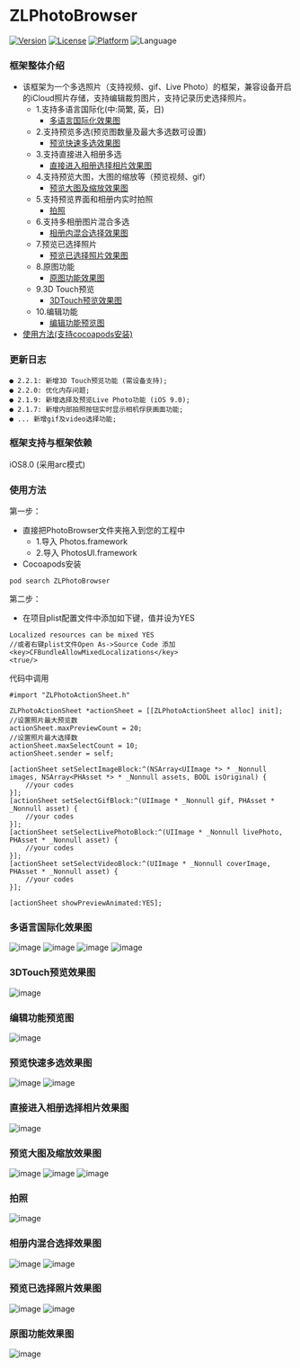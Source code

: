 # ZLPhotoBrowser
[![Version](https://img.shields.io/cocoapods/v/ZLPhotoBrowser.svg?style=flat)](http://cocoadocs.org/docsets/ZLPhotoBrowser)
[![License](https://img.shields.io/cocoapods/l/ZLPhotoBrowser.svg?style=flat)](http://cocoadocs.org/docsets/ZLPhotoBrowser)
[![Platform](https://img.shields.io/cocoapods/p/ZLPhotoBrowser.svg?style=flat)](http://cocoadocs.org/docsets/ZLPhotoBrowser)
![Language](https://img.shields.io/badge/Language-%20Objective%20C%20-blue.svg)

### 框架整体介绍
* 该框架为一个多选照片（支持视频、gif、Live Photo）的框架，兼容设备开启的iCloud照片存储，支持编辑裁剪图片，支持记录历史选择照片。
  * 1.支持多语言国际化(中:简繁, 英，日)
    * [多语言国际化效果图](#多语言国际化效果图)
  * 2.支持预览多选(预览图数量及最大多选数可设置)
    * [预览快速多选效果图](#预览快速多选效果图)
  * 3.支持直接进入相册多选
    * [直接进入相册选择相片效果图](#直接进入相册选择相片效果图)
  * 4.支持预览大图，大图的缩放等（预览视频、gif）
    * [预览大图及缩放效果图](#预览大图及缩放效果图)
  * 5.支持预览界面和相册内实时拍照
    * [拍照](#拍照)
  * 6.支持多相册图片混合多选
    * [相册内混合选择效果图](#相册内混合选择效果图)
  * 7.预览已选择照片
    * [预览已选择照片效果图](#预览已选择照片效果图)
  * 8.原图功能
    * [原图功能效果图](#原图功能效果图)
  * 9.3D Touch预览
    * [3DTouch预览效果图](#3DTouch预览效果图)
  * 10.编辑功能
    * [编辑功能预览图](#编辑功能预览图)
* [使用方法(支持cocoapods安装)](#使用方法)

### 更新日志
```
● 2.2.1: 新增3D Touch预览功能 (需设备支持);
● 2.2.0: 优化内存问题;
● 2.1.9: 新增选择及预览Live Photo功能 (iOS 9.0);
● 2.1.7: 新增内部拍照按钮实时显示相机俘获画面功能;
● ... 新增gif及video选择功能;
```

### 框架支持与框架依赖
iOS8.0 (采用arc模式)

### <a id="使用方法"></a>使用方法

第一步：
* 直接把PhotoBrowser文件夹拖入到您的工程中
  * 1.导入 Photos.framework
  * 2.导入 PhotosUI.framework
* Cocoapods安装
```objc
pod search ZLPhotoBrowser
```

第二步：
- 在项目plist配置文件中添加如下键，值并设为YES
```objc
Localized resources can be mixed YES
//或者右键plist文件Open As->Source Code 添加
<key>CFBundleAllowMixedLocalizations</key>
<true/>
```

代码中调用
```objc
#import "ZLPhotoActionSheet.h"
    
ZLPhotoActionSheet *actionSheet = [[ZLPhotoActionSheet alloc] init];
//设置照片最大预览数
actionSheet.maxPreviewCount = 20;
//设置照片最大选择数
actionSheet.maxSelectCount = 10;
actionSheet.sender = self;

[actionSheet setSelectImageBlock:^(NSArray<UIImage *> * _Nonnull images, NSArray<PHAsset *> * _Nonnull assets, BOOL isOriginal) {
    //your codes
}];
[actionSheet setSelectGifBlock:^(UIImage * _Nonnull gif, PHAsset * _Nonnull asset) {
    //your codes
}];
[actionSheet setSelectLivePhotoBlock:^(UIImage * _Nonnull livePhoto, PHAsset * _Nonnull asset) {
    //your codes
}];
[actionSheet setSelectVideoBlock:^(UIImage * _Nonnull coverImage, PHAsset * _Nonnull asset) {
    //your codes
}];

[actionSheet showPreviewAnimated:YES];
```

### <a id="多语言国际化效果图"></a> 多语言国际化效果图
![image](https://github.com/longitachi/ZLPhotoBrowser/blob/master/效果图/english.png)
![image](https://github.com/longitachi/ZLPhotoBrowser/blob/master/效果图/japan.png)
![image](https://github.com/longitachi/ZLPhotoBrowser/blob/master/效果图/zh-hans.png)
![image](https://github.com/longitachi/ZLPhotoBrowser/blob/master/效果图/zh-hant.png)

### <a id="3DTouch预览效果图"></a>3DTouch预览效果图
![image](https://github.com/longitachi/ZLPhotoBrowser/blob/master/效果图/forceTouch.gif)

### <a id="编辑功能预览图"></a>编辑功能预览图
![image](https://github.com/longitachi/ZLPhotoBrowser/blob/master/效果图/edit.gif)

### <a id="预览快速多选效果图"></a> 预览快速多选效果图
![image](https://github.com/longitachi/ZLPhotoBrowser/blob/master/效果图/预览图快速选择.gif)
![image](https://github.com/longitachi/ZLPhotoBrowser/blob/master/效果图/预览大图快速选择.gif)

### <a id="直接进入相册选择相片效果图"></a> 直接进入相册选择相片效果图
![image](https://github.com/longitachi/ZLPhotoBrowser/blob/master/效果图/直接进入相册选择相片.gif)

### <a id="预览大图及缩放效果图"></a>预览大图及缩放效果图
![image](https://github.com/longitachi/ZLPhotoBrowser/blob/master/效果图/查看大图支持缩放.gif)
![image](https://github.com/longitachi/ZLPhotoBrowser/blob/master/效果图/预览选择gif.gif)
![image](https://github.com/longitachi/ZLPhotoBrowser/blob/master/效果图/预览选择视频.gif)

### <a id="拍照"></a>拍照
![image](https://github.com/longitachi/ZLPhotoBrowser/blob/master/效果图/相册内部拍照.gif)

### <a id="相册内混合选择效果图"></a>相册内混合选择效果图
![image](https://github.com/longitachi/ZLPhotoBrowser/blob/master/效果图/相册内混合选择.gif)
![image](https://github.com/longitachi/ZLPhotoBrowser/blob/master/效果图/不能同时选择照片和gif或video.gif)

### <a id="预览已选择照片效果图"></a>预览已选择照片效果图
![image](https://github.com/longitachi/ZLPhotoBrowser/blob/master/效果图/预览已选择照片.gif)
![image](https://github.com/longitachi/ZLPhotoBrowser/blob/master/效果图/预览确定选择的照片.gif)

### <a id="原图功能效果图"></a>原图功能效果图
![image](https://github.com/longitachi/ZLPhotoBrowser/blob/master/效果图/原图功能.gif)

